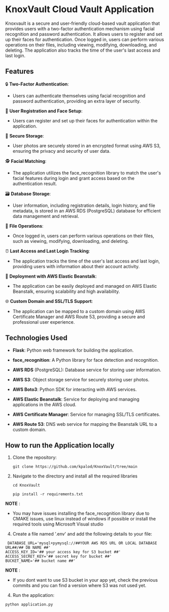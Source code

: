# KnoxVault Cloud Vault Application
Knoxvault is a secure and user-friendly cloud-based vault application that provides users with a two-factor authentication mechanism using facial recognition and password authentication. It allows users to register and set up their faces for authentication. Once logged in, users can perform various operations on their files, including viewing, modifying, downloading, and deleting. The application also tracks the time of the user's last access and last login.

## Features

:lock: **Two-Factor Authentication**: 
 - Users can authenticate themselves using facial recognition and password authentication, providing an extra layer of security.

:bust_in_silhouette: **User Registration and Face Setup**:
- Users can register and set up their faces for authentication within the application.

:closed_lock_with_key: **Secure Storage**:
- User photos are securely stored in an encrypted format using AWS S3, ensuring the privacy and security of user data.

🕵️ **Facial Matching**:
- The application utilizes the face_recognition library to match the user's facial features during login and grant access based on the authentication result.

:card_file_box: **Database Storage**:
- User information, including registration details, login history, and file metadata, is stored in an AWS RDS (PostgreSQL) database for efficient data management and retrieval.

:file_folder: **File Operations**:
- Once logged in, users can perform various operations on their files, such as viewing, modifying, downloading, and deleting.

:alarm_clock: **Last Access and Last Login Tracking**:
- The application tracks the time of the user's last access and last login, providing users with information about their account activity.

:rocket: **Deployment with AWS Elastic Beanstalk**:
- The application can be easily deployed and managed on AWS Elastic Beanstalk, ensuring scalability and high availability.

:globe_with_meridians: **Custom Domain and SSL/TLS Support**:
- The application can be mapped to a custom domain using AWS Certificate Manager and AWS Route 53, providing a secure and professional user experience.

## Technologies Used  

- **Flask**: Python web framework for building the application.

- **face_recognition**: A Python library for face detection and recognition.

- **AWS RDS** (PostgreSQL): Database service for storing user information.

- **AWS S3**: Object storage service for securely storing user photos.
 
- **AWS Boto3**: Python SDK for interacting with AWS services.

- **AWS Elastic Beanstalk**: Service for deploying and managing applications in the AWS cloud.

- **AWS Certificate Manager**: Service for managing SSL/TLS certificates.

- **AWS Route 53**: DNS web service for mapping the Beanstalk URL to a custom domain.


## How to run the Application locally 

1. Clone the repository:
   ```
   git clone https://github.com/kpalod/KnoxVault/tree/main

   ```
3. Navigate to the directory and install all the required libraries

   ```
   cd KnoxVault

   pip install -r requirements.txt

   ```

**NOTE** : 
- You may have issues installing the face_recognition library due to CMAKE issues, use linux instead of windows if possible or install the required tools using Microsoft Visual studio

4. Create a file named '.env' and add the following details to your file:
```
 DATABASE_URL='mysql+pymysql://##YOUR AWS RDS URL OR LOCAL DATABASE URL##/## DB NAME ##'
ACCESS_KEY_ID='## your access key for S3 bucket ##'
ACCESS_SECRET_KEY='## secret key for bucket ##'
BUCKET_NAME='## bucket name ##'

```


**NOTE** : 
- If you dont want to use S3 bucket in your app yet, check the previous commits and you can find a version where S3 was not used yet. 

4. Run the application:

``` 
python application.py

```

